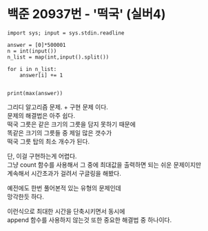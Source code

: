 # 백준 20937번 - '떡국' (실버4)

```
import sys; input = sys.stdin.readline 

answer = [0]*500001
n = int(input())
n_list = map(int,input().split())

for i in n_list:
    answer[i] += 1


print(max(answer))
```

그리디 알고리즘 문제. + 구현 문제 이다.  
문제의 해결법은 아주 쉽다.  
떡국 그릇은 같은 크기의 그릇을 담지 못하기 때문에  
똑같은 크기의 그릇들 중 제일 많은 갯수가  
떡국 그릇 탑의 최소 개수가 된다.  

단, 이걸 구현하는게 어렵다.  
그냥 count 함수를 사용해서 그 중에 최대값을 출력하면 되는 쉬운 문제이지만  
계속해서 시간초과가 걸려서 구글링을 해봤다.  


예전에도 한번 풀어본적 있는 유형의 문제인데  
망각한듯 하다.  

이런식으로 최대한 시간을 단축시키면서 동시에  
append 함수를 사용하지 않는것 또한 중요한 해결법 중 하나이다.  
